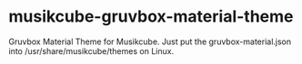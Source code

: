 # musikcube-gruvbox-material-theme
Gruvbox Material Theme for Musikcube.
Just put the gruvbox-material.json into /usr/share/musikcube/themes on Linux. 
